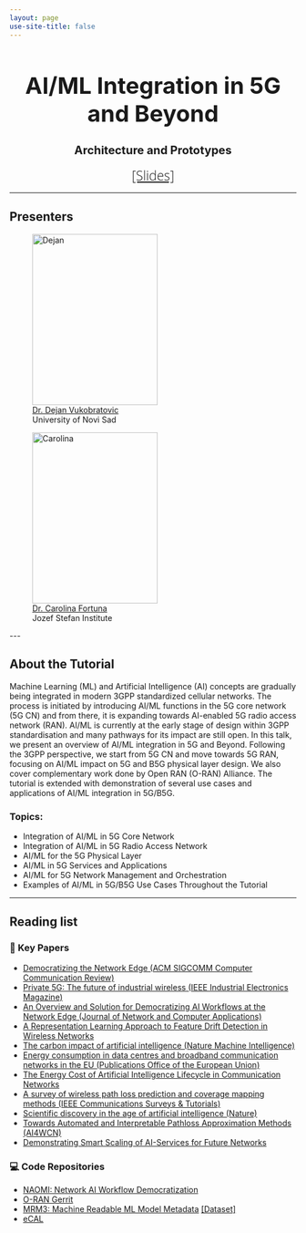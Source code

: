 ```yaml
---
layout: page
use-site-title: false
---
```


<h1 style="font-size: 40px; text-align: center;">AI/ML Integration in 5G and Beyond</h1>
<h2 style="font-size: 20px; text-align: center;">Architecture and Prototypes</h2>

<div class="venue" style="font-size: 24px; display: block; font-family: 'Open Sans', 'Helvetica Neue', Helvetica, Arial, sans-serif; font-weight: 300; color: #404040; text-align: center;">
  <span style="font-size: 23px; font-weight: 300;">
    <a target="_blank" href="docs/slides.pdf">[Slides]</a>
  </span>
</div>

---

## Presenters


<div class="row text-center mt-4">
  <div class="col-md-6">
    <figure class="figure">
    <img src="https://sensorlab.github.io/AI-CellularNetworks/img/dejan.pdf" 
           alt="Dejan" 
           class="figure-img img-fluid rounded-circle" 
           style="width: 220px; height: 300px; object-fit: cover;"> 
        <figcaption class="figure-caption">  <a href="https://sites.google.com/view/vukobratovic" target="_blank" rel="noopener noreferrer">Dr. Dejan Vukobratovic</a> <br> 
            University of Novi Sad
        </figcaption>
    </figure>
  </div>
  <div class="col-md-6">
    <figure class="figure">
        <img src="https://sensorlab.github.io/AI-CellularNetworks/img/carolina.jpeg" 
           alt="Carolina" 
           class="figure-img img-fluid rounded-circle" 
           style="width: 220px; height: 300px; object-fit: cover;"> 
        <figcaption class="figure-caption"> <a href="https://sensorlab.ijs.si" target="_blank" rel="noopener noreferrer">Dr. Carolina Fortuna  </a> <br>
            Jozef Stefan Institute
        </figcaption>
    </figure>
  </div>
</div>
---

## About the Tutorial

Machine Learning (ML) and Artificial Intelligence (AI) concepts are gradually being integrated in modern 3GPP standardized cellular networks. The process is initiated by introducing AI/ML functions in the 5G core network (5G CN) and from there, it is expanding towards AI-enabled 5G radio access network (RAN). AI/ML is currently at the early stage of design within 3GPP standardisation and many pathways for its impact are still open. In this talk, we present an overview of AI/ML integration in 5G and Beyond. Following the 3GPP perspective, we start from 5G CN and move towards 5G RAN, focusing on AI/ML impact on 5G and B5G physical layer design. We also cover complementary work done by Open RAN (O-RAN) Alliance. The tutorial is extended with demonstration of several use cases and applications of AI/ML integration in 5G/B5G.

### Topics:
-	Integration of AI/ML in 5G Core Network
-	Integration of AI/ML in 5G Radio Access Network
-	AI/ML for the 5G Physical Layer
-	AI/ML in 5G Services and Applications
-	AI/ML for 5G Network Management and Orchestration
-	Examples of AI/ML in 5G/B5G Use Cases Throughout the Tutorial


---

## Reading list


### 📝 Key Papers
- [Democratizing the Network Edge (ACM SIGCOMM Computer Communication Review)](https://doi.org/10.1145/3336937.3336942)
- [Private 5G: The future of industrial wireless (IEEE Industrial Electronics Magazine)](https://doi.org/10.1109/MIE.2020.3004975)
- [An Overview and Solution for Democratizing AI Workflows at the Network Edge (Journal of Network and Computer Applications)](https://doi.org/10.1016/j.jnca.2025.104180)
- [A Representation Learning Approach to Feature Drift Detection in Wireless Networks​](https://doi.org/10.48550/arXiv.2505.10325)
- [The carbon impact of artificial intelligence (Nature Machine Intelligence)](https://doi.org/10.1038/s42256-020-0219-9)
- [Energy consumption in data centres and broadband communication networks in the EU (Publications Office of the European Union)](https://doi.org/10.2760/706491)
- [The Energy Cost of Artificial Intelligence Lifecycle in Communication Networks](https://arxiv.org/abs/2408.00540)
- [A survey of wireless path loss prediction and coverage mapping methods (IEEE Communications Surveys & Tutorials)](https://doi.org/10.1109/SURV.2012.022412.00172)
- [Scientific discovery in the age of artificial intelligence (Nature)](https://doi.org/10.1038/s41586-023-06221-2​)
- [Towards Automated and Interpretable Pathloss Approximation Methods (AI4WCN)](https://openreview.net/pdf?id=M1WT5NZ4bj)
- [Demonstrating Smart Scaling of AI-Services for Future Networks](https://doi.org/10.1109/WCNC61545.2025.10978455)







### 💻 Code Repositories
- [NAOMI: Network AI Workflow Democratization](https://github.com/sensorlab/NAOMI)
- [O-RAN Gerrit](https://gerrit.o-ran-sc.org/r/admin/repos/)
- [MRM3: Machine Readable ML Model Metadata](https://github.com/sensorlab/MRM3) [[Dataset]](https://doi.org/10.5281/zenodo.15235417)
- [eCAL](https://github.com/sensorlab/eCAL)


